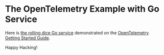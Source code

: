 # The OpenTelemetry Example with Go Service

Here is [the rolling dice Go service] demonstrated on the [OpenTelemetry]
[Getting Started Guide].

[opentelemetry]: https://opentelemetry.io
[the rolling dice go service]: https://opentelemetry.io/docs/instrumentation/go/getting-started/
[getting started guide]: https://opentelemetry.io/docs/getting-started/dev/

Happy Hacking!
